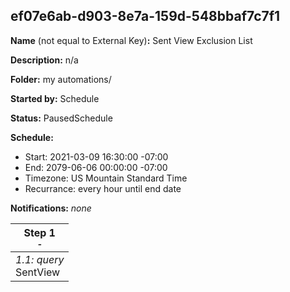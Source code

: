 ## ef07e6ab-d903-8e7a-159d-548bbaf7c7f1

**Name** (not equal to External Key)**:** Sent View Exclusion List

**Description:** n/a

**Folder:** my automations/

**Started by:** Schedule

**Status:** PausedSchedule

**Schedule:**

* Start: 2021-03-09 16:30:00 -07:00
* End: 2079-06-06 00:00:00 -07:00
* Timezone: US Mountain Standard Time
* Recurrance: every hour until end date

**Notifications:** _none_


| Step 1<br>_<small>-</small>_ |
| --- |
| _1.1: query_<br>SentView |
